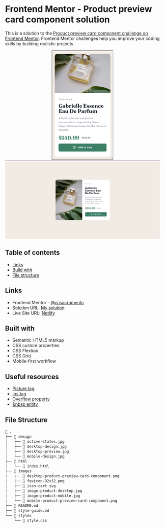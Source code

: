 # Frontend Mentor - Product preview card component solution

This is a solution to the [Product preview card component challenge on Frontend Mentor](https://www.frontendmentor.io/challenges/product-preview-card-component-GO7UmttRfa). Frontend Mentor challenges help you improve your coding skills by building realistic projects. 

<div align="center">
  <img src="./images/mobile-product-preview-card-component.png" alt="Mobile design preview for the Product preview card component coding challenge" width="200px">
  <img src="./images/desktop-product-preview-card-component.png" alt="Desktop design preview for the Product preview card component coding challenge" width="700px">
</div>

## Table of contents

- [Links](#links)
- [Build with](#built-with)
- [File structure](#file-structure)

## Links

- Frontend Mentor - [@cnsacramento](https://www.frontendmentor.io/profile/cnsacramento)
- Solution URL: [My solution](https://your-solution-url.com)
- Live Site URL: [Netlify](https://cnsacramento-fm-product-preview-card-component.netlify.app/)

## Built with

- Semantic HTML5 markup
- CSS custom properties
- CSS Flexbox
- CSS Grid
- Mobile-first workflow

## Useful resources
* [Picture tag](https://www.geeksforgeeks.org/html-picture-tag/)
* [Ins tag](https://developer.mozilla.org/es/docs/Web/HTML/Element/ins)
* [Overflow property](https://developer.mozilla.org/en-US/docs/Web/CSS/overflow)
* [&nbsp entity](https://english.stackexchange.com/questions/28467/when-is-it-appropriate-to-use-non-breaking-spaces/28476#28476)


## File Structure

```
 .
├──  design
│   ├──  active-states.jpg
│   ├──  desktop-design.jpg
│   ├──  desktop-preview.jpg
│   └──  mobile-design.jpg
├──  html
│   └──  index.html
├──  images
│   ├──  desktop-product-preview-card-component.png
│   ├──  favicon-32x32.png
│   ├──  icon-cart.svg
│   ├──  image-product-desktop.jpg
│   ├──  image-product-mobile.jpg
│   └──  mobile-product-preview-card-component.png
├──  README.md
├──  style-guide.md
└──  styles
    └──  style.css
```
